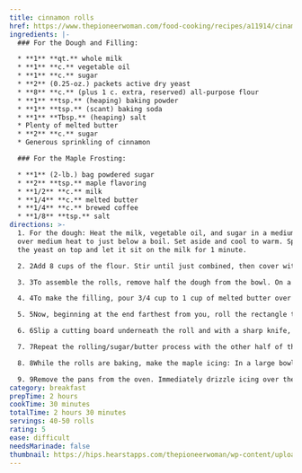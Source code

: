 ```yaml
---
title: cinnamon rolls
href: https://www.thepioneerwoman.com/food-cooking/recipes/a11914/cinammon-rolls/
ingredients: |-
  ### For the Dough and Filling:

  * **1** **qt.** whole milk
  * **1** **c.** vegetable oil
  * **1** **c.** sugar
  * **2** (0.25-oz.) packets active dry yeast 
  * **8** **c.** (plus 1 c. extra, reserved) all-purpose flour
  * **1** **tsp.** (heaping) baking powder
  * **1** **tsp.** (scant) baking soda
  * **1** **Tbsp.** (heaping) salt
  * Plenty of melted butter
  * **2** **c.** sugar
  * Generous sprinkling of cinnamon

  ### For the Maple Frosting:

  * **1** (2-lb.) bag powdered sugar
  * **2** **tsp.** maple flavoring
  * **1/2** **c.** milk
  * **1/4** **c.** melted butter
  * **1/4** **c.** brewed coffee
  * **1/8** **tsp.** salt
directions: >-
  1. For the dough: Heat the milk, vegetable oil, and sugar in a medium saucepan
  over medium heat to just below a boil. Set aside and cool to warm. Sprinkle
  the yeast on top and let it sit on the milk for 1 minute.

  2. 2Add 8 cups of the flour. Stir until just combined, then cover with a clean kitchen towel, and set aside in a relatively warm place for 1 hour. After 1 hour, remove the towel and add the baking powder, baking soda, salt, and the remaining 1 cup flour. Stir thoroughly to combine. Use the dough right away, or place in a mixing bowl and refrigerate for up to 3 days, punching down the dough if it rises to the top of the bowl. (Note: The dough is easier to work with if it has been chilled for at least an hour or so beforehand.)

  3. 3To assemble the rolls, remove half the dough from the bowl. On a floured baking surface, roll the dough into a large rectangle, about 30 by 10 inches. The dough should be rolled very thin.

  4. 4To make the filling, pour 3/4 cup to 1 cup of melted butter over the surface of the dough. Use your fingers to spread the butter evenly. Generously sprinkle half of the ground cinnamon and 1 cup of the sugar over the butter. Don’t be afraid to drizzle on more butter or more sugar! Gooey is the goal. 

  5. 5Now, beginning at the end farthest from you, roll the rectangle tightly towards you. Use both hands and work slowly, being careful to keep the roll tight. Don't worry if the filling oozes as you work; that just means the rolls are going to be divine. When you reach the end, pinch the seam together and flip the roll so that the seam is face down. When you're finished, you'll wind up with one long buttery, cinnamon-y, sugary, gooey log.

  6. 6Slip a cutting board underneath the roll and with a sharp knife, make 1/2-inch slices. One log will produce 20 to 25 rolls. Pour a couple of teaspoons of melted butter into disposable foil cake pans (or regular 9-inch round cake pans) and swirl to coat. Place the sliced rolls in the pans, being careful not to overcrowd. (Each pan will hold 7 to 9 rolls.)

  7. 7Repeat the rolling/sugar/butter process with the other half of the dough and more pans. Preheat the oven to 375°F. Cover all the pans with a kitchen towel and set aside to rise on the countertop for at least 20 minutes before baking. Remove the towel and bake for 15 to 18 minutes, until golden brown. Don't allow the rolls to become overly brown. 

  8. 8While the rolls are baking, make the maple icing: In a large bowl, whisk together the powdered sugar, milk, butter, coffee, and salt. Splash in the maple flavoring. Whisk until very smooth. Taste and add in more maple, sugar, butter, or other ingredients, as needed, until the icing reaches the desired consistency. The icing should be somewhat thick but still very pourable.

  9. 9Remove the pans from the oven. Immediately drizzle icing over the top. Be sure to get it all around the edges and over the top. As they sit, the rolls will absorb some of the icing's moisture and flavor. They only get better with time… not that they last for more than a few seconds. Make them for a friend today! It'll seal the relationship for life. I promise.
category: breakfast
prepTime: 2 hours
cookTime: 30 minutes
totalTime: 2 hours 30 minutes
servings: 40-50 rolls
rating: 5
ease: difficult
needsMarinade: false
thumbnail: https://hips.hearstapps.com/thepioneerwoman/wp-content/uploads/2007/06/333323997_04bd8d6c53.jpg?resize=980:*
---
```

